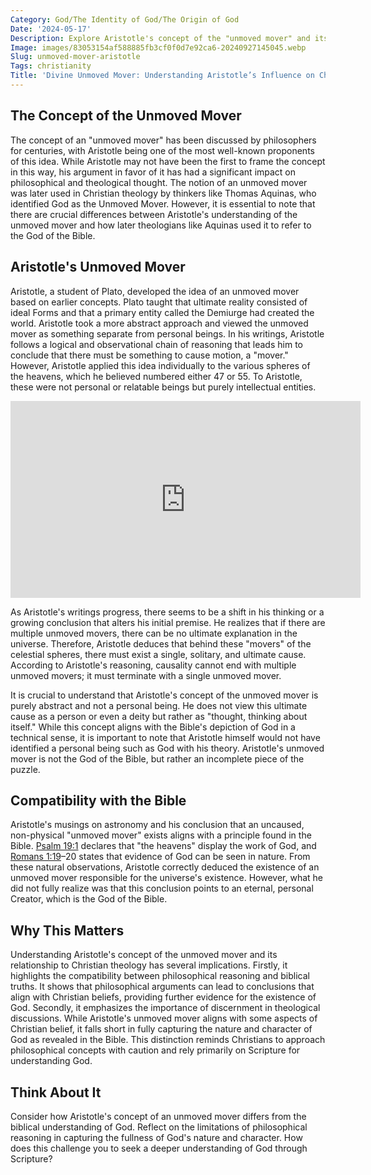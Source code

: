```yaml
---
Category: God/The Identity of God/The Origin of God
Date: '2024-05-17'
Description: Explore Aristotle's concept of the "unmoved mover" and its significance in philosophy. Understand how this idea shaped his understanding of the universe and the role of God.
Image: images/83053154af588885fb3cf0f0d7e92ca6-20240927145045.webp
Slug: unmoved-mover-aristotle
Tags: christianity
Title: 'Divine Unmoved Mover: Understanding Aristotle’s Influence on Christian Theology'
---
```


## The Concept of the Unmoved Mover

The concept of an "unmoved mover" has been discussed by philosophers for centuries, with Aristotle being one of the most well-known proponents of this idea. While Aristotle may not have been the first to frame the concept in this way, his argument in favor of it has had a significant impact on philosophical and theological thought. The notion of an unmoved mover was later used in Christian theology by thinkers like Thomas Aquinas, who identified God as the Unmoved Mover. However, it is essential to note that there are crucial differences between Aristotle's understanding of the unmoved mover and how later theologians like Aquinas used it to refer to the God of the Bible.

## Aristotle's Unmoved Mover

Aristotle, a student of Plato, developed the idea of an unmoved mover based on earlier concepts. Plato taught that ultimate reality consisted of ideal Forms and that a primary entity called the Demiurge had created the world. Aristotle took a more abstract approach and viewed the unmoved mover as something separate from personal beings. In his writings, Aristotle follows a logical and observational chain of reasoning that leads him to conclude that there must be something to cause motion, a "mover." However, Aristotle applied this idea individually to the various spheres of the heavens, which he believed numbered either 47 or 55. To Aristotle, these were not personal or relatable beings but purely intellectual entities.


<iframe width="560" height="315" src="https://www.youtube.com/embed/pyKLEvIMlqg" frameborder="0" allow="autoplay; encrypted-media" allowfullscreen></iframe>


As Aristotle's writings progress, there seems to be a shift in his thinking or a growing conclusion that alters his initial premise. He realizes that if there are multiple unmoved movers, there can be no ultimate explanation in the universe. Therefore, Aristotle deduces that behind these "movers" of the celestial spheres, there must exist a single, solitary, and ultimate cause. According to Aristotle's reasoning, causality cannot end with multiple unmoved movers; it must terminate with a single unmoved mover.

It is crucial to understand that Aristotle's concept of the unmoved mover is purely abstract and not a personal being. He does not view this ultimate cause as a person or even a deity but rather as "thought, thinking about itself." While this concept aligns with the Bible's depiction of God in a technical sense, it is important to note that Aristotle himself would not have identified a personal being such as God with his theory. Aristotle's unmoved mover is not the God of the Bible, but rather an incomplete piece of the puzzle.

## Compatibility with the Bible

Aristotle's musings on astronomy and his conclusion that an uncaused, non-physical "unmoved mover" exists aligns with a principle found in the Bible. [Psalm 19:1](https://www.bibleref.com/Psalm/19/Psalm-19-1.html) declares that "the heavens" display the work of God, and [Romans 1:19](https://www.bibleref.com/Romans/1/Romans-1-19.html)–20 states that evidence of God can be seen in nature. From these natural observations, Aristotle correctly deduced the existence of an unmoved mover responsible for the universe's existence. However, what he did not fully realize was that this conclusion points to an eternal, personal Creator, which is the God of the Bible.

## Why This Matters

Understanding Aristotle's concept of the unmoved mover and its relationship to Christian theology has several implications. Firstly, it highlights the compatibility between philosophical reasoning and biblical truths. It shows that philosophical arguments can lead to conclusions that align with Christian beliefs, providing further evidence for the existence of God. Secondly, it emphasizes the importance of discernment in theological discussions. While Aristotle's unmoved mover aligns with some aspects of Christian belief, it falls short in fully capturing the nature and character of God as revealed in the Bible. This distinction reminds Christians to approach philosophical concepts with caution and rely primarily on Scripture for understanding God.

## Think About It

Consider how Aristotle's concept of an unmoved mover differs from the biblical understanding of God. Reflect on the limitations of philosophical reasoning in capturing the fullness of God's nature and character. How does this challenge you to seek a deeper understanding of God through Scripture?